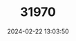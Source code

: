 ---
title: "31970"
category: "Shorea foxworthyi"
draft: false
date: 2024-02-22 13:03:50
languages:
  Malay: ["Balau Bukit", "Selangan Batu"]
---